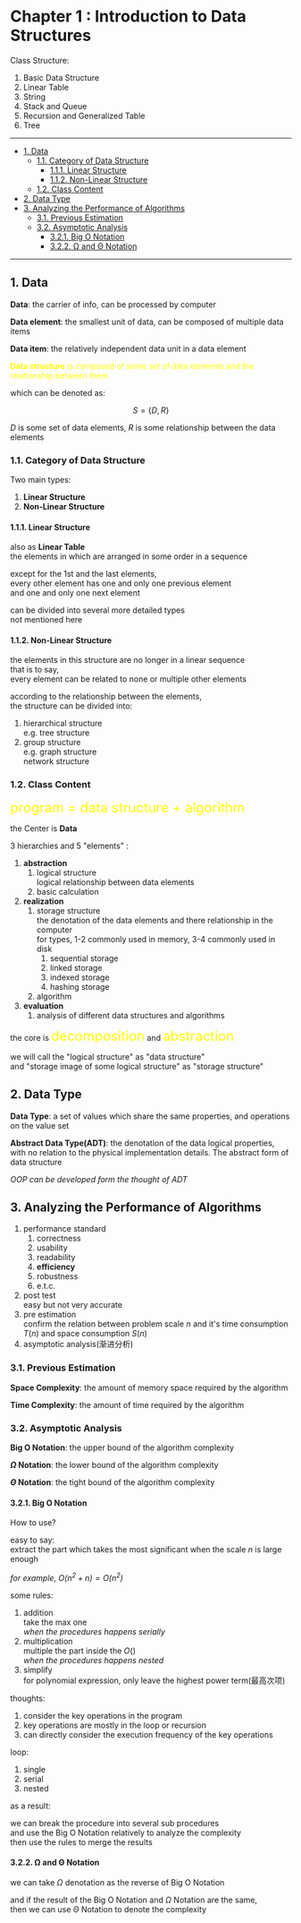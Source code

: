 # Chapter 1 : Introduction to Data Structures

Class Structure:

1. Basic Data Structure
2. Linear Table
3. String
4. Stack and Queue
5. Recursion and Generalized Table
6. Tree

---

- [1. Data](#1-data)
    - [1.1. Category of Data Structure](#11-category-of-data-structure)
        - [1.1.1. Linear Structure](#111-linear-structure)
        - [1.1.2. Non-Linear Structure](#112-non-linear-structure)
    - [1.2. Class Content](#12-class-content)
- [2. Data Type](#2-data-type)
- [3. Analyzing the Performance of Algorithms](#3-analyzing-the-performance-of-algorithms)
    - [3.1. Previous Estimation](#31-previous-estimation)
    - [3.2. Asymptotic Analysis](#32-asymptotic-analysis)
        - [3.2.1. Big O Notation](#321-big-o-notation)
        - [3.2.2. Ω and Θ Notation](#322-ω-and-θ-notation)

---

## 1. Data

**Data**: the carrier of info, can be processed by computer  

**Data element**: the smallest unit of data, can be composed of multiple data items

**Data item**: the relatively independent data unit in a data element

<font color="yellow">**Data structure** is composed of some set of data elements and the relationship between them</font>

which can be denoted as:

$$
S = \{D, R\}
$$

$D$ is some set of data elements, $R$ is some relationship between the data elements

### 1.1. Category of Data Structure

Two main types:

1. **Linear Structure**
2. **Non-Linear Structure**

#### 1.1.1. Linear Structure

also as **Linear Table**  
the elements in which are arranged in some order in a sequence  

except for the 1st and the last elements,  
every other element has one and only one previous element  
and one and only one next element  

can be divided into several more detailed types  
not mentioned here  

#### 1.1.2. Non-Linear Structure

the elements in this structure are no longer in a linear sequence  
that is to say,  
every element can be related to none or multiple other elements  

according to the relationship between the elements,  
the structure can be divided into:  

1. hierarchical structure  
    e.g. tree structure  
2. group structure  
    e.g. graph structure  
    network structure  

### 1.2. Class Content

<font size="5" color="yellow">program = data structure + algorithm</font>

the Center is **Data**  

3 hierarchies and 5 "elements" :

1. **abstraction**  
    1. logical structure  
        logical relationship between data elements
    2. basic calculation
2. **realization**
    1. storage structure  
        the denotation of the data elements and there relationship in the computer  
        for types, 1-2 commonly used in memory, 3-4 commonly used in disk  
        1. sequential storage
        2. linked storage
        3. indexed storage
        4. hashing storage
    2. algorithm
3. **evaluation**
    1. analysis of different data structures and algorithms

the core is <font size="5" color="yellow">decomposition</font> and <font size="5" color="yellow">abstraction</font>

we will call the "logical structure" as "data structure"  
and "storage image of some logical structure" as "storage structure"  

## 2. Data Type

**Data Type**: a set of values which share the same properties, and operations on the value set  

**Abstract Data Type(ADT)**: the denotation of the data logical properties, with no relation to the physical implementation details. The abstract form of data structure  

*OOP can be developed form the thought of ADT*  

## 3. Analyzing the Performance of Algorithms

1. performance standard  
    1. correctness
    2. usability
    3. readability
    4. **efficiency**
    5. robustness
    6. e.t.c.
2. post test  
    easy but not very accurate  
3. pre estimation  
    confirm the relation between problem scale $n$ and it's time consumption $T(n)$ and space consumption $S(n)$  
4. asymptotic analysis(渐进分析)  

### 3.1. Previous Estimation

**Space Complexity**: the amount of memory space required by the algorithm  

**Time Complexity**: the amount of time required by the algorithm  

### 3.2. Asymptotic Analysis

**Big O Notation**: the upper bound of the algorithm complexity

**$\Omega$ Notation**: the lower bound of the algorithm complexity

**$\Theta$ Notation**: the tight bound of the algorithm complexity

#### 3.2.1. Big O Notation

How to use?

easy to say:  
extract the part which takes the most significant when the scale $n$ is large enough  

*for example, $O(n^2 + n) = O(n^2)$*  

some rules:

1. addition  
    take the max one  
    *when the procedures happens serially*  
2. multiplication  
    multiple the part inside the $O()$  
    *when the procedures happens nested*  
3. simplify  
    for polynomial expression, only leave the highest power term(最高次项)  

thoughts:  

1. consider the key operations in the program  
2. key operations are mostly in the loop or recursion  
3. can directly consider the execution frequency of the key operations

loop:  

1. single
2. serial
3. nested

as a result:  

we can break the procedure into several sub procedures  
and use the Big O Notation relatively to analyze the complexity  
then use the rules to merge the results  

#### 3.2.2. Ω and Θ Notation

we can take $\Omega$ denotation as the reverse of Big O Notation  

and if the result of the Big O Notation and $\Omega$ Notation are the same,  
then we can use $\Theta$ Notation to denote the complexity  
